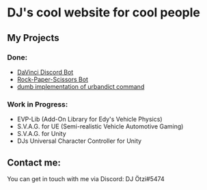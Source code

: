 # DJ's cool website for cool people
## My Projects
### Done:
 - [DaVinci Discord Bot](https://progame03.github.io/davincibot/)
 - [Rock-Paper-Scissors Bot](https://github.com/Progame03/RPS-Bot) 
 - [dumb implementation of urbandict command](https://github.com/Progame03/urbandict-implementation-for-dumb-people)

### Work in Progress:
 - EVP-Lib (Add-On Library for Edy's Vehicle Physics)
 - S.V.A.G. for UE (Semi-realistic Vehicle Automotive Gaming)
 - S.V.A.G. for Unity
 - DJs Universal Character Controller for Unity

## Contact me:
You can get in touch with me via Discord: DJ Ötzi#5474
